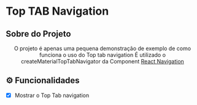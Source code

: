 # Top TAB Navigation

## Sobre do Projeto
<p align="center">
    O projeto é apenas uma pequena demonstração de exemplo de como funciona o uso do Top tab navigation
    É utilizado o createMaterialTopTabNavigator da Component  <a href="https://reactnavigation.org/" target="_blank">React Navigation</a>
</p>


## ⚙️ Funcionalidades

- [x] Mostrar o Top Tab navigation
